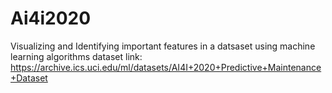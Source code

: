 # Ai4i2020
Visualizing and Identifying important features in a datsaset using machine learning algorithms
dataset link: https://archive.ics.uci.edu/ml/datasets/AI4I+2020+Predictive+Maintenance+Dataset
